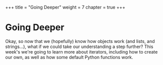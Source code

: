 +++
title = "Going Deeper"
weight = 7
chapter = true
+++

# Going Deeper

Okay, so now that we (hopefully) know how objects work (and lists, and strings...), what if we could take our understanding a step further? This week's we're going to learn more about iterators, including how to create our own, as well as how some default Python functions work.